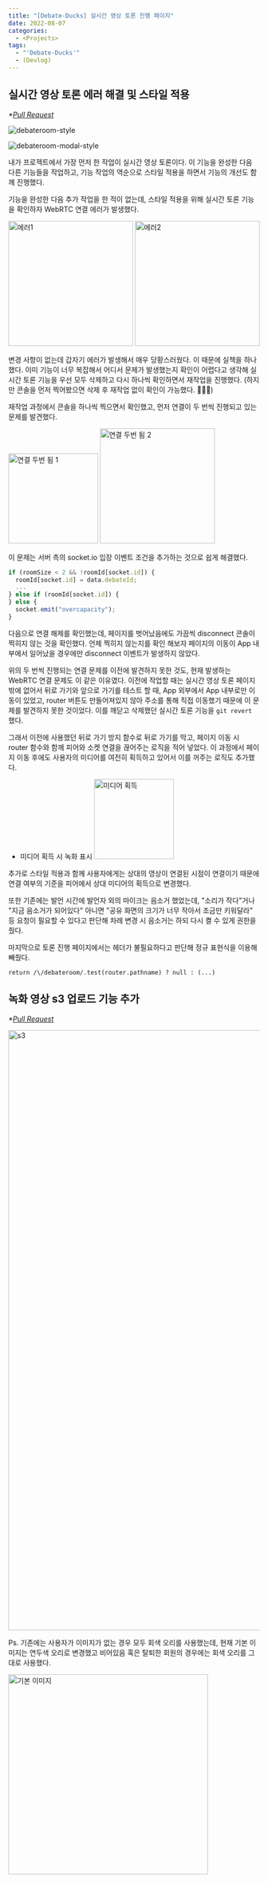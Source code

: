 ```yaml
---
title: "[Debate-Ducks] 실시간 영상 토론 진행 페이지"
date: 2022-08-07
categories:
  - <Projects>
tags:
  - "'Debate-Ducks'"
  - (Devlog)
---
```


## 실시간 영상 토론 에러 해결 및 스타일 적용

_\*[Pull Request](https://github.com/SuSang-YuHee/Debate-Ducks-Client/pull/84)_

![debateroom-style](https://user-images.githubusercontent.com/84524514/183335917-f961e750-9486-41f5-a77d-952f72fe34e8.gif)

![debateroom-modal-style](https://user-images.githubusercontent.com/84524514/183336006-91036794-639f-4ff9-b20d-19f043fdd973.gif)

내가 프로젝트에서 가장 먼저 한 작업이 실시간 영상 토론이다. 이 기능을 완성한 다음 다른 기능들을 작업하고, 기능 작업의 역순으로 스타일 적용을 하면서 기능의 개선도 함께 진행했다.

기능을 완성한 다음 추가 작업을 한 적이 없는데, 스타일 적용을 위해 실시간 토론 기능을 확인하자 WebRTC 연결 에러가 발생했다.

<img width="250" alt="에러1" src="https://user-images.githubusercontent.com/84524514/184471930-28db1eba-3178-4f50-a0aa-c5bc093e7867.png">

<img width="250" alt="에러2" src="https://user-images.githubusercontent.com/84524514/184471916-df6069a5-6480-4110-9819-8678c6d8dbce.png">

변경 사항이 없는데 갑자기 에러가 발생해서 매우 당황스러웠다. 이 때문에 실책을 하나 했다. 이미 기능이 너무 복잡해서 어디서 문제가 발생했는지 확인이 어렵다고 생각해 실시간 토론 기능을 우선 모두 삭제하고 다시 하나씩 확인하면서 재작업을 진행했다. (하지만 콘솔을 먼저 찍어봤으면 삭제 후 재작업 없이 확인이 가능했다. 🥲🥲🥲)

재작업 과정에서 콘솔을 하나씩 찍으면서 확인했고, 먼저 연결이 두 번씩 진행되고 있는 문제를 발견했다.

<img width="180" alt="연결 두번 됨 1" src="https://user-images.githubusercontent.com/84524514/184474260-cb6407f9-d121-457c-9c77-e77e573409c0.png">

<img width="230" alt="연결 두번 됨 2" src="https://user-images.githubusercontent.com/84524514/184474276-73b07776-f5c3-4bde-8fdc-a6d005a83d11.png">

이 문제는 서버 측의 socket.io 입장 이벤트 조건을 추가하는 것으로 쉽게 해결했다.

```ts
if (roomSize < 2 && !roomId[socket.id]) {
  roomId[socket.id] = data.debateId;
  ...
} else if (roomId[socket.id]) {
} else {
  socket.emit("overcapacity");
}
```

다음으로 연결 해제를 확인했는데, 페이지를 벗어났음에도 가끔씩 disconnect 콘솔이 찍히지 않는 것을 확인했다. 언제 찍히지 않는지를 확인 해보자 페이지의 이동이 App 내부에서 일어났을 경우에만 disconnect 이벤트가 발생하지 않았다.

위의 두 번씩 진행되는 연결 문제를 이전에 발견하지 못한 것도, 현재 발생하는 WebRTC 연결 문제도 이 같은 이유였다. 이전에 작업할 때는 실시간 영상 토론 페이지밖에 없어서 뒤로 가기와 앞으로 가기를 테스트 할 때, App 외부에서 App 내부로만 이동이 있었고, router 버튼도 만들어져있지 않아 주소를 통해 직접 이동했기 때문에 이 문제를 발견하지 못한 것이었다. 이를 깨닫고 삭제했던 실시간 토론 기능을 `git revert` 했다.

그래서 이전에 사용했던 뒤로 가기 방지 함수로 뒤로 가기를 막고, 페이지 이동 시 router 함수와 함께 피어와 소켓 연결을 끊어주는 로직을 적어 넣었다. 이 과정에서 페이지 이동 후에도 사용자의 미디어를 여전히 획득하고 있어서 이를 꺼주는 로직도 추가했다.

- 미디어 획득 시 녹화 표시 <img width="160" alt="미디어 획득" src="https://user-images.githubusercontent.com/84524514/184527745-0df48de7-e615-4ff7-ad56-db03f6be9735.png">

추가로 스타일 적용과 함께 사용자에게는 상대의 영상이 연결된 시점이 연결이기 때문에 연결 여부의 기준을 피어에서 상대 미디어의 획득으로 변경했다.

또한 기존에는 발언 시간에 발언자 외의 마이크는 음소거 했었는데, "소리가 작다"거나 "지금 음소거가 되어있다" 아니면 "공유 화면의 크기가 너무 작아서 조금만 키워달라" 등 요청이 필요할 수 있다고 판단해 차례 변경 시 음소거는 하되 다시 켤 수 있게 권한을 줬다.

마지막으로 토론 진행 페이지에서는 헤더가 불필요하다고 판단해 정규 표현식을 이용해 빼줬다.

```tsx
return /\/debateroom/.test(router.pathname) ? null : (...)
```

## 녹화 영상 s3 업로드 기능 추가

_\*[Pull Request](https://github.com/SuSang-YuHee/Debate-Ducks-Client/pull/89)_

<img width="1200" alt="s3" src="https://user-images.githubusercontent.com/84524514/184529001-4800f45f-f6bc-4918-a7fb-51f2044a49c8.png">

Ps. 기존에는 사용자가 이미지가 없는 경우 모두 회색 오리를 사용했는데, 현재 기본 이미지는 연두색 오리로 변경했고 비어있음 혹은 탈퇴한 회원의 경우에는 회색 오리를 그대로 사용했다.

<img width="400" alt="기본 이미지" src="https://user-images.githubusercontent.com/84524514/184529029-c6965e75-a50f-496e-978b-0e8749de61e9.png">
